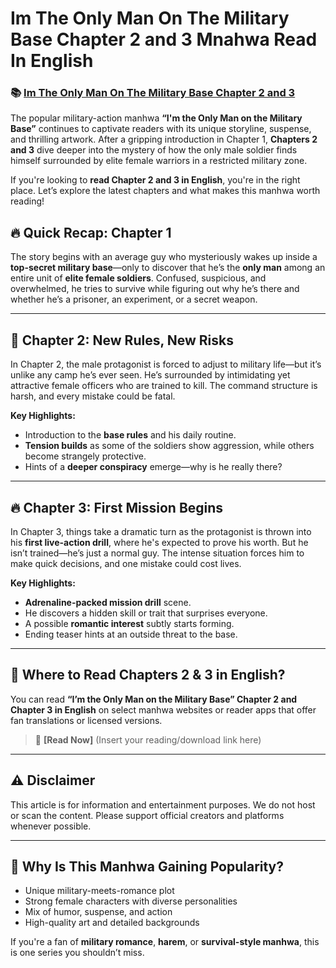# Im The Only Man On The Military Base Chapter 2 and 3 Mnahwa Read In English
<h3>📚 <a href="https://video2leaks.com/" rel="nofollow">Im The Only Man On The Military Base Chapter 2 and 3</a></h3>


The popular military-action manhwa **“I'm the Only Man on the Military Base”** continues to captivate readers with its unique storyline, suspense, and thrilling artwork. After a gripping introduction in Chapter 1, **Chapters 2 and 3** dive deeper into the mystery of how the only male soldier finds himself surrounded by elite female warriors in a restricted military zone.

If you're looking to **read Chapter 2 and 3 in English**, you're in the right place. Let’s explore the latest chapters and what makes this manhwa worth reading!

## 🔥 **Quick Recap: Chapter 1**

The story begins with an average guy who mysteriously wakes up inside a **top-secret military base**—only to discover that he’s the **only man** among an entire unit of **elite female soldiers**. Confused, suspicious, and overwhelmed, he tries to survive while figuring out why he’s there and whether he’s a prisoner, an experiment, or a secret weapon.

---

## 📖 **Chapter 2: New Rules, New Risks**

In Chapter 2, the male protagonist is forced to adjust to military life—but it’s unlike any camp he’s ever seen. He’s surrounded by intimidating yet attractive female officers who are trained to kill. The command structure is harsh, and every mistake could be fatal.

**Key Highlights:**

* Introduction to the **base rules** and his daily routine.
* **Tension builds** as some of the soldiers show aggression, while others become strangely protective.
* Hints of a **deeper conspiracy** emerge—why is he really there?

---

## 🔥 **Chapter 3: First Mission Begins**

In Chapter 3, things take a dramatic turn as the protagonist is thrown into his **first live-action drill**, where he's expected to prove his worth. But he isn’t trained—he’s just a normal guy. The intense situation forces him to make quick decisions, and one mistake could cost lives.

**Key Highlights:**

* **Adrenaline-packed mission drill** scene.
* He discovers a hidden skill or trait that surprises everyone.
* A possible **romantic interest** subtly starts forming.
* Ending teaser hints at an outside threat to the base.

---

## 📲 **Where to Read Chapters 2 & 3 in English?**

You can read **“I’m the Only Man on the Military Base” Chapter 2 and Chapter 3 in English** on select manhwa websites or reader apps that offer fan translations or licensed versions.

> 📌 **\[Read Now]** (Insert your reading/download link here)

---

## ⚠️ **Disclaimer**

This article is for information and entertainment purposes. We do not host or scan the content. Please support official creators and platforms whenever possible.

---

## 🔎 **Why Is This Manhwa Gaining Popularity?**

* Unique military-meets-romance plot
* Strong female characters with diverse personalities
* Mix of humor, suspense, and action
* High-quality art and detailed backgrounds

If you're a fan of **military romance**, **harem**, or **survival-style manhwa**, this is one series you shouldn’t miss.
